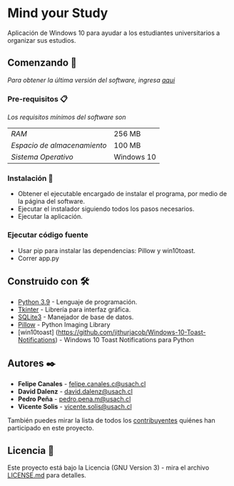 # Mind your Study

Aplicación de Windows 10 para ayudar a los estudiantes universitarios a organizar sus estudios.

## Comenzando 🚀

_Para obtener la última versión del software, ingresa [aqui](https://www.mediafire.com/file/jmbz6bs98hx4135/MindYourStudy_Setup.exe/file)_

### Pre-requisitos 📋

_Los requisitos mínimos del software son_

|     |     |
| --- | --- |
| *RAM* | 256 MB |
| *Espacio de almacenamiento* | 100 MB |
| *Sistema Operativo* | Windows 10 |

### Instalación 🔧

* Obtener el ejecutable encargado de instalar el programa, por medio de la página del software.
* Ejecutar el instalador siguiendo todos los pasos necesarios.
* Ejecutar la aplicación.

### Ejecutar código fuente

* Usar pip para instalar las dependencias: Pillow y win10toast.
* Correr app.py

## Construido con 🛠️

* [Python 3.9](https://www.python.org) - Lenguaje de programación.
* [Tkinter](https://docs.python.org/es/3/library/tk.html) - Librería para interfaz gráfica.
* [SQLite3](https://www.sqlite.org/index.html) - Manejador de base de datos.
* [Pillow](https://github.com/python-pillow/Pillow) - Python Imaging Library
* [win10toast] (https://github.com/jithurjacob/Windows-10-Toast-Notifications) - Windows 10 Toast Notifications para Python

## Autores ✒️

* **Felipe Canales** - felipe.canales.c@usach.cl
* **David Dalenz** - david.dalenz@usach.cl
* **Pedro Peña** - pedro.pena.m@usach.cl
* **Vicente Solis** - vicente.solis@usach.cl

También puedes mirar la lista de todos los [contribuyentes](https://github.com/lcc-usach-is/MindYourStudy/graphs/contributors) quiénes han participado en este proyecto. 

## Licencia 📄

Este proyecto está bajo la Licencia (GNU Version 3) - mira el archivo [LICENSE.md](https://raw.githubusercontent.com/lcc-usach-is/MindYourStudy/main/files/LICENSE) para detalles.


